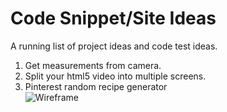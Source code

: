 Code Snippet/Site Ideas
=============

A running list of project ideas and code test ideas.

1. Get measurements from camera.
2. Split your html5 video into multiple screens.
3. Pinterest random recipe generator  
    ![Wireframe](http://static.tumblr.com/rs3zyix/kCBn960du/pinterestrecipes.png)
